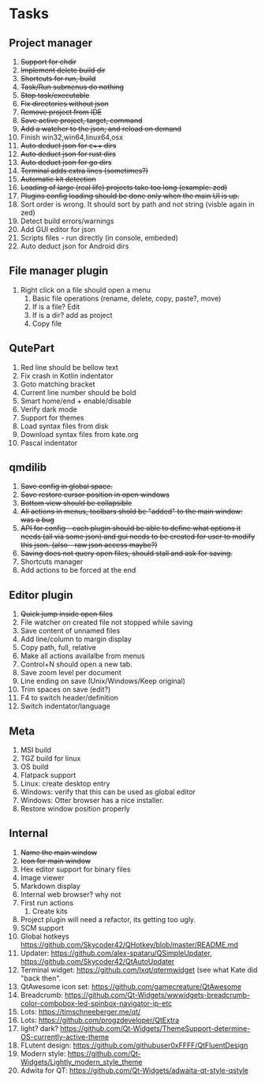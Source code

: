 # Tasks


## Project manager

1. ~~Support for chdir~~
1. ~~Implement delete build dir~~
1. ~~Shortcuts for run, build~~
1. ~~Task/Run submenus do nothing~~
1. ~~Stop task/executable~~
1. ~~Fix directories without json~~
1. ~~Remove project from IDE~~
1. ~~Save active project, target, command~~
1. ~~Add a watcher to the json, and reload on demand~~
1. Finish win32,win64,linux64,osx
1. ~~Auto deduct json for c++ dirs~~
1. ~~Auto deduct json for rust dirs~~
1. ~~Auto deduct json for go dirs~~
1. ~~Terminal adds extra lines (sometimes?)~~
1. ~~Automatic kit detection~~
1. ~~Loading of large (real life) projects take too long (example: zed)~~
1. ~~Plugins config loading should be done only when the main UI is up.~~
1. Sort order is wrong. It should sort by path and not string (visble again in zed)
1. Detect build errors/warnings
1. Add GUI editor for json
1. Scripts files - run directly (in console, embeded)
1. Auto deduct json for Android dirs

## File manager plugin

1. Right click on a file should open a menu
    1. Basic file operations (rename, delete, copy, paste?, move)
    1. If is a file? Edit
    1. If is a dir? add as project
    1. Copy file 

## QutePart

1. Red line should be bellow text
1. Fix crash in Kotlin indentator
1. Goto matching bracket
1. Current line number should be bold
1. Smart home/end + enable/disable
1. Verify dark mode
1. Support for themes
1. Load syntax files from disk
1. Download syntax files from kate.org
1. Pascal indentator

## qmdilib

1. ~~Save config in global space.~~
1. ~~Save restore cursor position in open windows~~
1. ~~Bottom view should be collapsible~~
1. ~~All actions in menus, toolbars shold be "added" to the main window: was a bug~~
1. ~~API for config - each plugin should be able to define
   what options it needs (all via some json) and gui
   needs to be created for user to modify this json. (also - raw json
   access maybe?)~~
1. ~~Saving does not query open files, should stall and ask for saving.~~
1. Shortcuts manager
1. Add actions to be forced at the end

## Editor plugin

1. ~~Quick jump inside open files~~
1. File watcher on created file not stopped while saving
1. Save content of unnamed files
1. Add line/column to margin display
1. Copy path, full, relative
1. Make all actions availalbe from menus
1. Control+N should open a new tab.
1. Save zoom level per document
1. Line ending on save (Unix/Windows/Keep original)
1. Trim spaces on save (edit?)
1. F4 to switch header/definition
1. Switch indentator/language

## Meta

1. MSI build
1. TGZ build for linux
1. OS build
1. Flatpack support
1. Linux: create desktop entry
1. Windows: verify that this can be used as global editor
1. Windows: Otter browser has a nice installer.
1. Restore window position properly


## Internal

1. ~~Name the main window~~
1. ~~Icon for main window~~
1. Hex editor support for binary files
1. Image viewer
1. Markdown display
1. Internal web browser? why not
1. First run actions
    1. Create kits
1. Project plugin will need a refactor, its getting too ugly.
1. SCM support
1. Global hotkeys https://github.com/Skycoder42/QHotkey/blob/master/README.md
1. Updater: https://github.com/alex-spataru/QSimpleUpdater, https://github.com/Skycoder42/QtAutoUpdater
1. Terminal widget: https://github.com/lxqt/qtermwidget (see what Kate did "back then".
1. QtAwesome icon set: https://github.com/gamecreature/QtAwesome
1. Breadcrumb: https://github.com/Qt-Widgets/wwwidgets-breadcrumb-color-combobox-led-spinbox-navigator-ip-etc
1. Lots: https://timschneeberger.me/qt/
1. Lots: https://github.com/progzdeveloper/QtExtra
1. light? dark? https://github.com/Qt-Widgets/ThemeSupport-determine-OS-currently-active-theme
1. FLutent design: https://github.com/githubuser0xFFFF/QtFluentDesign
1. Modern style: https://github.com/Qt-Widgets/Lightly_modern_style_theme
1. Adwita for QT: https://github.com/Qt-Widgets/adwaita-qt-style-qstyle
